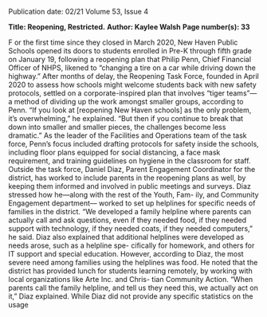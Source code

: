 Publication date: 02/21
Volume 53, Issue 4

**Title: Reopening, Restricted.**
**Author: Kaylee Walsh**
**Page number(s): 33**

F
or the first time since they closed in March 
2020, New Haven Public Schools opened its 
doors to students enrolled in Pre-K through fifth 
grade on January 19, following a reopening plan 
that Philip Penn, Chief Financial Officer of NHPS, 
likened to “changing a tire on a car while driving 
down the highway.”
After months of delay, the Reopening Task 
Force, founded in April 2020 to assess how 
schools might welcome students back with new 
safety protocols, settled on a corporate-inspired 
plan that involves “tiger teams”—a method of 
dividing up the work amongst smaller groups, 
according to Penn.
“If you look at [reopening New Haven schools] 
as the only problem, it’s overwhelming,” he 
explained. “But then if you continue to break 
that down into smaller and smaller pieces, the 
challenges become less dramatic.” As the leader 
of the Facilities and Operations team of the task 
force, Penn’s focus included drafting protocols 
for safety inside the schools, including floor 
plans equipped for social distancing, a face mask 
requirement, and training guidelines on hygiene 
in the classroom for staff.  
Outside the task force, Daniel Diaz, Parent 
Engagement Coordinator for the district, has 
worked to include parents in the reopening plans 
as well, by keeping them informed and involved 
in public meetings and surveys. Diaz stressed 
how he––along with the rest of the Youth, Fam-
ily, and Community Engagement department––
worked to set up helplines for specific needs of 
families in the district. “We developed a family 
helpline where parents can actually call and 
ask questions, even if they needed food, if they 
needed support with technology, if they needed 
coats, if they needed computers,” he said. Diaz 
also explained that additional helplines were 
developed as needs arose, such as a helpline spe-
cifically for homework, and others for IT support 
and special education. 
However, according to Diaz, the most severe 
need among families using the helplines was 
food. He noted that the district has provided 
lunch for students learning remotely, by working 
with local organizations like Arte Inc. and Chris-
tian Community Action. “When parents call the 
family helpline, and tell us they need this, we 
actually act on it,” Diaz explained. While Diaz 
did not provide any specific statistics on the usage
